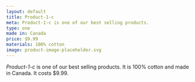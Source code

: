 ```yaml
---
layout: default
title: Product-1-c
meta: Product-1-c is one of our best selling products.
type: one
made in: Canada
price: $9.99
materials: 100% cotton
image: product-image-placeholder.svg
---
```


*Product-1-c* is one of our best selling products. It is 100% cotton and made in Canada. It costs $9.99.
